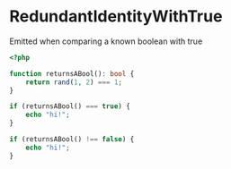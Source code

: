 # RedundantIdentityWithTrue

Emitted when comparing a known boolean with true

```php
<?php

function returnsABool(): bool {
    return rand(1, 2) === 1;
}

if (returnsABool() === true) {
    echo "hi!";
}

if (returnsABool() !== false) {
    echo "hi!";
}
```
